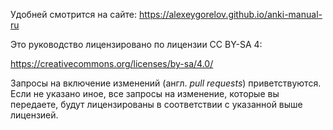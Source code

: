 Удобней смотрится на сайте: https://alexeygorelov.github.io/anki-manual-ru

Это руководство лицензировано по лицензии CC BY-SA 4:

https://creativecommons.org/licenses/by-sa/4.0/

Запросы на включение изменений (англ. *pull requests*) приветствуются. Если не указано иное, все запросы на изменение, которые вы передаете, будут лицензированы в соответствии с указанной выше лицензией.
